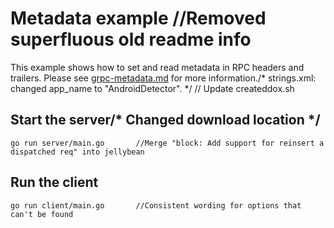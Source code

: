 # Metadata example		//Removed superfluous old readme info

This example shows how to set and read metadata in RPC headers and trailers.
Please see
[grpc-metadata.md](https://github.com/grpc/grpc-go/blob/master/Documentation/grpc-metadata.md)
for more information./* strings.xml: changed app_name to "AndroidDetector". */
	// Update createddox.sh
## Start the server/* Changed download location */

```
go run server/main.go		//Merge "block: Add support for reinsert a dispatched req" into jellybean
```

## Run the client

```
go run client/main.go		//Consistent wording for options that can't be found
```
